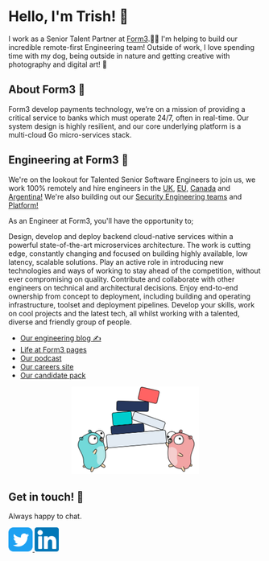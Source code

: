 # Hello, I'm Trish! 👋

I work as a Senior Talent Partner at [Form3](https://www.form3.tech).👩‍💻 I'm helping to build our incredible remote-first Engineering team! Outside of work, I love spending time with my dog, being outside in nature and getting creative with photography and digital art! 📸
<!-- Insert bio below -->



## About Form3 🤩
Form3 develop payments technology, we’re on a mission of providing a critical service to banks which must operate 24/7, often in real-time. Our system design is highly resilient, and our core underlying platform is a multi-cloud Go micro-services stack.

<!-- Add anything to say to candidates below-->

## Engineering at Form3 👀

We're on the lookout for Talented Senior Software Engineers to join us, we work 100% remotely and hire engineers in the [UK,](https://form3.tech/careers/vacancies/4003519002/Senior_Software_Engineer_(Go`)) [EU,](https://www.form3.tech/careers/vacancies/4003519002/Senior_Software_Engineer_(Go)) [Canada](https://www.form3.tech/careers/vacancies/5376651002/Senior_Software_Engineer_(Go)) and [Argentina!](https://www.form3.tech/careers/vacancies/5990223002/Senior_Software_Engineer_(Go)) 
We're also building out our [Security Engineering teams](https://www.form3.tech/careers/vacancies?jobCategory=Security) and [Platform!](https://www.form3.tech/careers/vacancies/5275858002/Senior_Platform_Engineer)

As an Engineer at Form3, you'll have the opportunity to; 

Design, develop and deploy backend cloud-native services within a powerful state-of-the-art microservices architecture. The work is cutting edge, constantly changing and focused on building highly available, low latency, scalable solutions.
Play an active role in introducing new technologies and ways of working to stay ahead of the competition, without ever compromising on quality.
Contribute and collaborate with other engineers on technical and architectural decisions.
Enjoy end-to-end ownership from concept to deployment, including building and operating infrastructure, toolset and deployment pipelines.
Develop your skills, work on cool projects and the latest tech, all whilst working with a talented, diverse and friendly group of people.

- [Our engineering blog ✍️](https://www.form3.tech/engineering/content)
- [Life at Form3 pages](https://www.form3.tech/engineering/life-at-form3)
- [Our podcast](https://techpodcast.form3.tech/)
- [Our careers site](https://www.form3.tech/careers)
- [Our candidate pack](https://github.com/form3tech-oss/candidate-pack)

<p align="center">
 <img src="https://github.com/adelina-simion-form3/adelina-simion-form3/blob/main/StackGophers.png?raw=true" width="50%"/>
</p>

## Get in touch! 👋
Always happy to chat. 

<a href="https://twitter.com/TrishPeters19" target="_blank"> <!--Change my link on this line -->
   <img src="https://github.com/adelina-simion-form3/adelina-simion-form3/blob/main/twitter.png?raw=true" width="48"/>
</a>
<a href="https://www.linkedin.com/in/trish-peters/" target="_blank">  <!--Change my link on this line-->
   <img src="https://github.com/adelina-simion-form3/adelina-simion-form3/blob/main/linkedin.png?raw=true" width="48"/>
</a>
